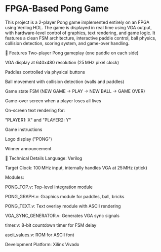 # FPGA-Based Pong Game
This project is a 2-player Pong game implemented entirely on an FPGA using Verilog HDL. The game is displayed in real time using VGA output, with hardware-level control of graphics, text rendering, and game logic. It features a clean FSM architecture, interactive paddle control, ball physics, collision detection, scoring system, and game-over handling.

🎯 Features
Two-player Pong gameplay (one paddle on each side)

VGA display at 640x480 resolution (25 MHz pixel clock)

Paddles controlled via physical buttons

Ball movement with collision detection (walls and paddles)

Game state FSM (NEW GAME → PLAY → NEW BALL → GAME OVER)

Game-over screen when a player loses all lives

On-screen text rendering for:

"PLAYER1: X" and "PLAYER2: Y"

Game instructions

Logo display ("PONG")

Winner announcement

🔧 Technical Details
Language: Verilog

Target Clock: 100 MHz input, internally handles VGA at 25 MHz (ptick)

Modules:

PONG_TOP.v: Top-level integration module

PONG_GRAPH.v: Graphics module for paddles, ball, bricks

PONG_TEXT.v: Text overlay module with ASCII rendering

VGA_SYNC_GENERATOR.v: Generates VGA sync signals

timer.v: 8-bit countdown timer for FSM delay

ascii_values.v: ROM for ASCII font

Development Platform: Xilinx Vivado
